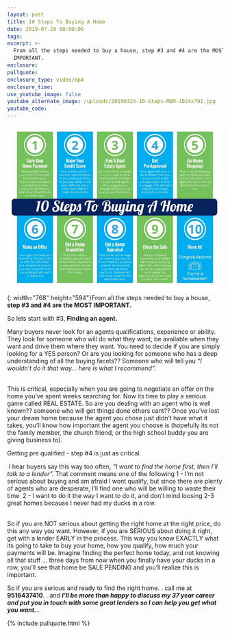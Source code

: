 ```yaml
---
layout: post
title: 10 Steps To Buying A Home
date: 2019-07-20 00:00:00
tags:
excerpt: >-
  From all the steps needed to buy a house, step #3 and #4 are the MOST
  IMPORTANT.
enclosure:
pullquote:
enclosure_type: video/mp4
enclosure_time:
use_youtube_image: false
youtube_alternate_image: /uploads/20190329-10-Steps-MEM-1024x791.jpg
youtube_code:
---
```


![](/uploads/20190329-10-steps-mem-1024x791-1.jpg){: width="768" height="594"}From all the steps needed to buy a house, **step \#3 and \#4 are the MOST IMPORTANT. &nbsp;**

So lets start with \#3, **Finding an agent.&nbsp;**

Many buyers never look for an agents qualifications, experience or ability. They look for someone who will do what they want, be available when they want and drive them where they want. You need to decide if you are simply looking for a YES person? Or are you looking for someone who has a deep understanding of all the buying facets?? Someone who will tell you *“I wouldn’t do it that way. . here is what I recommend”.&nbsp;*

<br>This is critical, especially when you are going to negotiate an offer on the home you’ve spent weeks searching for. Now its time to play a serious game called REAL ESTATE. So are you dealing with an agent who is well known?? someone who will get things done others cant?? Once you’ve lost your dream home because the agent you chose just didn’t have what it takes, you’ll know how important the agent you choose is (hopefully its not the family member, the church friend, or the high school buddy you are giving business to).

Getting pre qualified - step \#4 is just as critical.

&nbsp;I hear buyers say this way too often, *“I want to find the home first, then I’ll talk to a lender”.* That comment means one of the following 1 - I’m not serious about buying and am afraid I wont qualify, but since there are plenty of agents who are desperate, I’ll find one who will be willing to waste their time &nbsp;2 - I want to do it the way I want to do it, and don’t mind loosing 2-3 great homes because I never had my ducks in a row.&nbsp;

<br>So if you are NOT serious about getting the right home at the right price, do this any way you want. However, if you are SERIOUS about doing it right, get with a lender EARLY in the process. This way you know EXACTLY what its going to take to buy your home, how you qualify, how much your payments will be. Imagine finding the perfect home today, and not knowing all that stuff … three days from now when you finally have your ducks in a row, you’ll see that home be SALE PENDING and you’ll realize this is important.&nbsp;

So if you are serious and ready to find the right home. . call me at **9516437410**. . and ***I’ll be more than happy to discuss my 37 year career and put you in touch with some great lenders so I can help you get what you want. .&nbsp;***

{% include pullquote.html %}